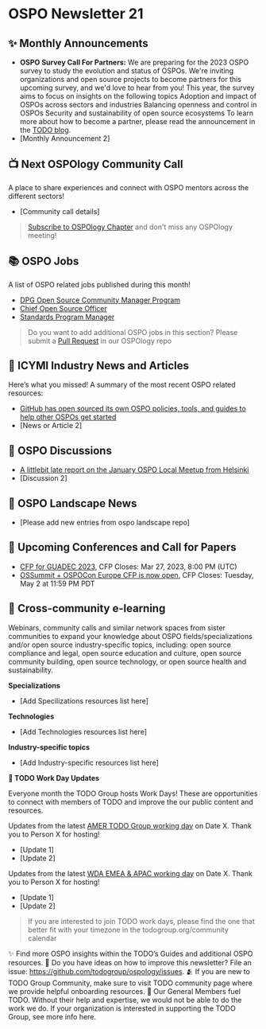 # OSPO Newsletter 21


## ✨ Monthly Announcements 

* **OSPO Survey Call For Partners:** We are preparing for the 2023 OSPO survey to study the evolution and status of OSPOs. We're inviting organizations and open source projects to become partners for this upcoming survey, and we'd love to hear from you! This year, the survey aims to focus on insights on the following topics Adoption and impact of OSPOs across sectors and industries Balancing openness and control in OSPOs Security and sustainability of open source ecosystems To learn more about how to become a partner, please read the announcement in the [TODO blog](https://todogroup.org/blog/2023-ospo-survey-call-for-partners/).
* [Monthly Announcement 2]


## 📺 Next OSPOlogy Community Call

A place to share experiences and connect with OSPO mentors across the different sectors!

* [Community call details]

> [Subscribe to OSPOlogy Chapter](https://community.linuxfoundation.org/todo-group/) and don't miss any OSPOlogy meeting!


## 📚 OSPO Jobs

A list of OSPO related jobs published during this month!

* [DPG Open Source Community Manager Program](https://socialimpact.github.com/tech-for-social-good/dpg-open-source-community-manager-program)
* [Chief Open Source Officer](https://hedera.com/future?gh_jid=4046788006)
* [Standards Program Manager](https://jobs.smartrecruiters.com/LinuxFoundation/743999893759364-standards-program-manager)

> Do you want to add additional OSPO jobs in this section? Please submit a [Pull Request](https://github.com/todogroup/ospology/tree/main/newsletter#how-to-contribute-to-osponews) in our OSPOlogy repo


## 📌 ICYMI Industry News and Articles

Here’s what you missed! A summary of the most recent OSPO related resources:

* [GitHub has open sourced its own OSPO policies, tools, and guides to help other OSPOs get started](https://github.blog/2023-03-13-an-open-source-project-to-empower-ospos-everywhere/)
* [News or Article 2]


## 🙋 OSPO Discussions

* [A littlebit late report on the January OSPO Local Meetup from Helsinki](https://github.com/todogroup/ospology/discussions/284)
* [Discussion 2]


## 📩 OSPO Landscape News

* [Please add new entries from ospo landscape repo]


## 📎 Upcoming Conferences and Call for Papers

* [CFP for GUADEC 2023](https://events.gnome.org/event/101/), CFP Closes: Mar 27, 2023, 8:00 PM (UTC)
* [OSSummit + OSPOCon Europe CFP is now open](https://events.linuxfoundation.org/open-source-summit-europe/program/cfp/), CFP Closes: Tuesday, May 2 at 11:59 PM PDT 


## 🔭 Cross-community e-learning

Webinars, community calls and similar network spaces from sister communities to expand your knowledge about OSPO fields/specializations and/or open source industry-specific topics, including: open source compliance and legal, open source education and culture, open source community building, open source technology, or open source health and sustainability. 

**Specializations**

* [Add Specilizations resources list here]

**Technologies**

* [Add Technologies resources list here]

**Industry-specific topics**

* [Add Industry-specific resources list here]


**📝 TODO Work Day Updates**

Everyone month the TODO Group hosts Work Days! These are opportunities to connect with members of TODO and improve the our public content and resources. 

Updates from the latest [AMER TODO Group working day](https://github.com/todogroup/work-day-activities) on Date X. Thank you to Person X for hosting!

* [Update 1]
* [Update 2]

Updates from the latest [WDA EMEA & APAC working day](https://github.com/todogroup/work-day-activities) on Date X. Thank you to Person X for hosting!

* [Update 1]
* [Update 2]

> If you are interested to join TODO work days, please find the one that better fit with your timezone in the todogroup.org/community calendar

✨ Find more OSPO insights within the TODO’s Guides and additional OSPO resources.
🧐 Do you have ideas on how to improve this newsletter? File an issue: https://github.com/todogroup/ospology/issues.
🫂 If you are new to TODO Group Community, make sure to visit TODO community page where we provide helpful onboarding resources.
💚 Our General Members fuel TODO. Without their help and expertise, we would not be able to do the work we do. If your organization is interested in supporting the TODO Group, see more info here.


